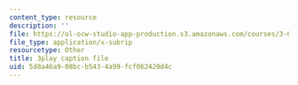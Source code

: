 ```yaml
---
content_type: resource
description: ''
file: https://ol-ocw-studio-app-production.s3.amazonaws.com/courses/3-091sc-introduction-to-solid-state-chemistry-fall-2010/5d8a46a908bcb5434a99fcf062420d4c_oDOs8Yxydo0.srt
file_type: application/x-subrip
resourcetype: Other
title: 3play caption file
uid: 5d8a46a9-08bc-b543-4a99-fcf062420d4c
---
```

